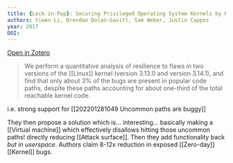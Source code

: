 ```yaml
---
title: {Lock-in-Pop}: Securing Privileged Operating System Kernels by Keeping on the Beaten Path
authors: Yiwen Li, Brendan Dolan-Gavitt, Sam Weber, Justin Cappos
year: 2017
DOI: 
---
```


[Open in Zotero](zotero://select/items/@liLockinPopSecuringPrivileged2017)

> We perform a quantitative analysis of resilience to flaws in two versions of the [[Linux]] kernel (version 3.13.0 and version 3.14.1), and find that only about 3% of the bugs are present in popular code paths, despite these paths accounting for about one-third of the total reachable kernel code.

i.e. strong support for [[202201281049 Uncommon paths are buggy]]

They then propose a solution which is... interesting... basically making a [[Virtual machine]] which effectively disallows hitting those uncommon paths! directly reducing [[Attack surface]]. Then they add functionality back *but in userspace*. Authors claim 8-12x reduction in exposed [[Zero-day]] [[Kernel]] bugs.